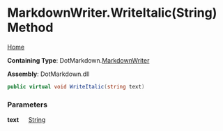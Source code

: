# MarkdownWriter\.WriteItalic\(String\) Method

[Home](../../../README.md)

**Containing Type**: DotMarkdown\.[MarkdownWriter](../README.md)

**Assembly**: DotMarkdown\.dll

```csharp
public virtual void WriteItalic(string text)
```

### Parameters

**text** &emsp; [String](https://docs.microsoft.com/en-us/dotnet/api/system.string)